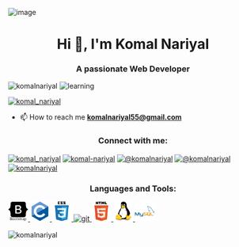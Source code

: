 ![image](https://github.com/Komalnariyal/Komalnariyal/assets/150494171/26ab68f3-1fbd-479f-806c-f2be5f4bfc4f)
<h1 align="center">Hi 👋, I'm Komal Nariyal</h1>
<h3 align="center">A passionate Web Developer </h3>
<img align="right" alt="learning"width="400" src="https://media.tenor.com/CzdMW7wnLn8AAAAC/coding.gif">
<p align="left"> <img src="https://komarev.com/ghpvc/?username=komalnariyal&label=Profile%20views&color=0e75b6&style=flat" alt="komalnariyal" /> </p>

<p align="left"> <a href="https://twitter.com/komal_nariyal" target="blank"><img src="https://img.shields.io/twitter/follow/komal_nariyal?logo=twitter&style=for-the-badge" alt="komal_nariyal" /></a> </p>

- 📫 How to reach me **komalnariyal55@gmail.com**

<h3 align="center">Connect with me:</h3>
<p align="left">
<a href="https://twitter.com/komal_nariyal" target="blank"><img align="center" src="https://raw.githubusercontent.com/rahuldkjain/github-profile-readme-generator/master/src/images/icons/Social/twitter.svg" alt="komal_nariyal" height="30" width="40" /></a>
<a href="https://linkedin.com/in/komal-nariyal" target="blank"><img align="center" src="https://raw.githubusercontent.com/rahuldkjain/github-profile-readme-generator/master/src/images/icons/Social/linked-in-alt.svg" alt="komal-nariyal" height="30" width="40" /></a>
<a href="https://www.youtube.com/c/@komalnariyal" target="blank"><img align="center" src="https://raw.githubusercontent.com/rahuldkjain/github-profile-readme-generator/master/src/images/icons/Social/youtube.svg" alt="@komalnariyal" height="30" width="40" /></a>
<a href="https://www.hackerrank.com/@komalnariyal" target="blank"><img align="center" src="https://raw.githubusercontent.com/rahuldkjain/github-profile-readme-generator/master/src/images/icons/Social/hackerrank.svg" alt="@komalnariyal" height="30" width="40" /></a>
<a href="https://www.leetcode.com/komalnariyal" target="blank"><img align="center" src="https://raw.githubusercontent.com/rahuldkjain/github-profile-readme-generator/master/src/images/icons/Social/leet-code.svg" alt="komalnariyal" height="30" width="40" /></a>
</p>

<h3 align="center">Languages and Tools:</h3>
<p align="left"> <a href="https://getbootstrap.com" target="_blank" rel="noreferrer"> <img src="https://raw.githubusercontent.com/devicons/devicon/master/icons/bootstrap/bootstrap-plain-wordmark.svg" alt="bootstrap" width="40" height="40"/> </a> <a href="https://www.cprogramming.com/" target="_blank" rel="noreferrer"> <img src="https://raw.githubusercontent.com/devicons/devicon/master/icons/c/c-original.svg" alt="c" width="40" height="40"/> </a> <a href="https://www.w3schools.com/css/" target="_blank" rel="noreferrer"> <img src="https://raw.githubusercontent.com/devicons/devicon/master/icons/css3/css3-original-wordmark.svg" alt="css3" width="40" height="40"/> </a> <a href="https://git-scm.com/" target="_blank" rel="noreferrer"> <img src="https://www.vectorlogo.zone/logos/git-scm/git-scm-icon.svg" alt="git" width="40" height="40"/> </a> <a href="https://www.w3.org/html/" target="_blank" rel="noreferrer"> <img src="https://raw.githubusercontent.com/devicons/devicon/master/icons/html5/html5-original-wordmark.svg" alt="html5" width="40" height="40"/> </a> <a href="https://www.linux.org/" target="_blank" rel="noreferrer"> <img src="https://raw.githubusercontent.com/devicons/devicon/master/icons/linux/linux-original.svg" alt="linux" width="40" height="40"/> </a> <a href="https://www.mysql.com/" target="_blank" rel="noreferrer"> <img src="https://raw.githubusercontent.com/devicons/devicon/master/icons/mysql/mysql-original-wordmark.svg" alt="mysql" width="40" height="40"/> </a> </p>



<p><img align="center" src="https://github-readme-streak-stats.herokuapp.com/?user=komalnariyal&" alt="komalnariyal" /></p>

